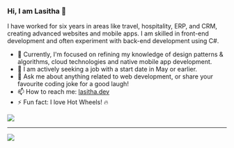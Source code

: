 ### Hi, I am Lasitha 👋

I have worked for six years in areas like travel, hospitality, ERP, and CRM, creating advanced websites and mobile apps. 
I am skilled in front-end development and often experiment with back-end development using C#.


- 🌱 Currently, I'm focused on refining my knowledge of design patterns & algorithms, cloud technologies and native mobile app development.
- 🤔 I am actively seeking a job with a start date in May or earlier.
- 💬 Ask me about anything related to web development, or share your favourite coding joke for a good laugh!
- 📫 How to reach me: [lasitha.dev](https://www.lasitha.dev/)
- ⚡ Fun fact: I love Hot Wheels! 🔥

<a href="https://github.com/anuraghazra/github-readme-stats"><img align="center" src="https://github-readme-stats.vercel.app/api/top-langs/?username=LasithaPrabodha&layout=donut&theme=transparent&hide_border=true" /></a>

--- 
<a href="https://lasitha-prabodha.vercel.app/now-playing?open"><img src="https://lasitha-prabodha.vercel.app/now-playing"></a>

<!--START_SECTION:waka-->
<!--END_SECTION:waka-->
